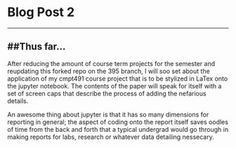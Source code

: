 # Blog Post 2
------------

##Thus far...
-----------

After reducing the amount of course term projects for the semester
and reupdating this forked repo on the 395 branch, I will soo set about the 
application of my cmpt491 course project that is to be stylized in LaTex
onto the jupyter notebook. The contents of the paper will speak for itself
with a set of screen caps that describe the process of adding the nefarious
details.

An awesome thing about jupyter is that it has so many dimensions for reporting
in general; the aspect of coding onto the report itself saves oodles of time
from the back and forth that a typical undergrad would go through in making
reports for labs, research or whatever data detailing nessecary.
